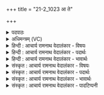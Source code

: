 +++
title = "21-2_1023 आ ते"

+++
<details><summary>पदपाठः</summary>

आ꣢। ते꣣। अग्ने। ऋचा꣢। ह꣣विः꣢। शु꣣क्र꣡स्य꣢। ज्यो꣣तिषः। पते। सु꣡श्च꣢꣯न्द्र। सु। च꣣न्द्र। द꣡स्म꣢꣯। वि꣡श्प꣢꣯ते। ह꣡व्य꣢꣯वाट्। ह꣡व्य꣢꣯। वा꣣ट्। तु꣡भ्य꣢꣯म्। हू꣣यते। इ꣡ष꣢꣯म्। स्तो꣣तृ꣡भ्यः꣢। आ। भ꣣र। १०२३।
</details>

<details><summary>अधिमन्त्रम् (VC)</summary>

- अग्निः
- वसुश्रुत आत्रेयः
- पङ्क्तिः
- पञ्चमः
</details>

<details><summary>हिन्दी : आचार्य रामनाथ वेदालंकार - विषयः</summary>

अगले मन्त्र में आचार्य के अधीन निवास करता हुआ शिष्य यज्ञाग्नि में हवि की आहुति देता हुआ कहता है।
</details>

<details><summary>हिन्दी : आचार्य रामनाथ वेदालंकार - पदार्थः</summary>

पदार्थान्वयभाषाः -  हे (शुक्रस्य) दीप्त (ज्योतिषः) तेज के (पते) स्वामिन् ! यह (ते) तेरे लिए (ऋचा) वेदमन्त्र के उच्चारण के साथ (हविः) हवि है। हे (सुश्चन्द्र) उत्तम आह्लाद देनेवाले, (दस्म) रोगों को नष्ट करनेवाले, (विश्पते) प्रजापालक, (हव्यवाट्) होमी हुई हवि को जलाकर सूक्ष्म करके वायु के माध्यम से स्थानान्तर में पहुँचानेवाले (अग्ने) यज्ञाग्नि ! (तुभ्यम्) तेरे लिए,यह हवि (हूयते) होमी जा रही है। तू (स्तोतृभ्यः) मन्त्रपाठ द्वारा तेरे गुणवर्णन में तत्पर हम लोगों के लिए (इषम्) अभीष्ट आरोग्य आदि (आ भर) प्रदान कर ॥२॥
</details>

<details><summary>हिन्दी : आचार्य रामनाथ वेदालंकार - भावार्थः</summary>

भावार्थभाषाः -  गुरुकुल में विद्या पढ़ने के लिए निवास करते हुए सब छात्र नियम से प्रातः-सायम् अग्निहोत्र करते हुए वायुशुद्धि द्वारा आरोग्य आदि को और तेजस्विता को प्राप्त कर सुखी होवें ॥२॥
</details>

<details><summary>संस्कृत : आचार्य रामनाथ वेदालंकार - विषयः</summary>

अथाचार्याधीनो वसन् शिष्यो यज्ञाग्नौ हविर्जुह्वदाह।
</details>

<details><summary>संस्कृत : आचार्य रामनाथ वेदालंकार - पदार्थः</summary>

पदार्थान्वयभाषाः -  हे (शुक्रस्य) दीप्तस्य (ज्योतिषः) तेजसः (पते) स्वामिन् ! इदम्(ते)तुभ्यम् (ऋचा) वेदमन्त्रोच्चारणेन सह (हविः) होतव्यं द्रव्यम् अस्ति। हे (सुश्चन्द्र) स्वाह्लादक,[सुचन्द्र इति प्राप्ते ‘ह्रस्वाच्चन्द्रोत्तरपदे मन्त्रे। अ० ६।१।१५१’ इत्यनेन सुडागमः। चन्द्रः चदि आह्लादने दीप्तौ च इति धातोः ‘स्फायितञ्चि’ उ० २।१३ इति रक् प्रत्ययः।] (दस्म) रोगाणामुपक्षपयितः (विश्पते) प्रजापालक, (हव्यवाट्) हव्यं द्रव्यं हुतं दाहेन सूक्ष्मीकृत्य वहति वायुमाध्यमेन स्थानानन्तरं प्रापयतीति तथाविध (अग्ने) यज्ञवह्ने ! (तुभ्यम्) त्वदर्थम्,एतद् हविः(हूयते) प्रदीयते। त्वम् (स्तोतृभ्यः) मन्त्रपाठद्वारा त्वद्गुणवर्णनपरेभ्यः अस्मभ्यम् (इषम्) अभीष्टम् आरोग्यादिकम् (आ भर) आहर,प्रयच्छ ॥२॥२
</details>

<details><summary>संस्कृत : आचार्य रामनाथ वेदालंकार - भावार्थः</summary>

भावार्थभाषाः -  गुरुकुले विद्याध्ययनाय वसन्तः सर्वे छात्रा नियमेन प्रातःसायमग्निहोत्रं कुर्वन्तो वायुशुद्ध्यारोग्यादिकं तेजस्वितां च प्राप्य सुखिनः सन्तु ॥२॥
</details>

<details><summary>संस्कृत : आचार्य रामनाथ वेदालंकार - पादटिप्पनी</summary>

टिप्पणी:   १. ऋ० ५।६।५, ‘ज्योतिषस्पते’ इत्यत्र ‘शोचिषस्पते’। २. ऋग्भाष्ये दयानन्दर्षिर्मन्त्रमिमं विद्वद्विषये व्याख्यातवान्।
</details>
